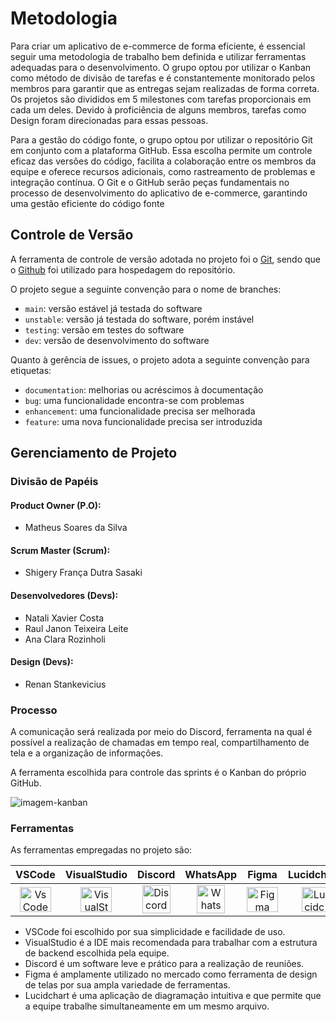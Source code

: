 # Metodologia

Para criar um aplicativo de e-commerce de forma eficiente, é essencial seguir uma metodologia de trabalho bem definida e utilizar ferramentas adequadas para o desenvolvimento. O grupo optou por utilizar o Kanban como método de divisão de tarefas e é constantemente monitorado pelos membros para garantir que as entregas sejam realizadas de forma correta. Os projetos são divididos em 5 milestones com tarefas proporcionais em cada um deles. Devido à proficiência de alguns membros, tarefas como Design foram direcionadas para essas pessoas.

Para a gestão do código fonte, o grupo optou por utilizar o repositório Git em conjunto com a plataforma GitHub. Essa escolha permite um controle eficaz das versões do código, facilita a colaboração entre os membros da equipe e oferece recursos adicionais, como rastreamento de problemas e integração contínua. O Git e o GitHub serão peças fundamentais no processo de desenvolvimento do aplicativo de e-commerce, garantindo uma gestão eficiente do código fonte

## Controle de Versão

A ferramenta de controle de versão adotada no projeto foi o
[Git](https://git-scm.com/), sendo que o [Github](https://github.com)
foi utilizado para hospedagem do repositório.

O projeto segue a seguinte convenção para o nome de branches:

- `main`: versão estável já testada do software
- `unstable`: versão já testada do software, porém instável
- `testing`: versão em testes do software
- `dev`: versão de desenvolvimento do software

Quanto à gerência de issues, o projeto adota a seguinte convenção para
etiquetas:

- `documentation`: melhorias ou acréscimos à documentação
- `bug`: uma funcionalidade encontra-se com problemas
- `enhancement`: uma funcionalidade precisa ser melhorada
- `feature`: uma nova funcionalidade precisa ser introduzida

## Gerenciamento de Projeto

### Divisão de Papéis

#### Product Owner (P.O): 
- Matheus Soares da Silva

#### Scrum Master (Scrum): 
- Shigery França Dutra Sasaki

#### Desenvolvedores (Devs):

- Natali Xavier Costa
- Raul Janon Teixeira Leite
- Ana Clara Rozinholi

#### Design (Devs):
- Renan Stankevicius

### Processo

A comunicação será realizada por meio do Discord, ferramenta na qual é possível a realização de chamadas em tempo real, compartilhamento de tela e a organização de informações.

A ferramenta escolhida para controle das sprints é o Kanban do próprio GitHub.

![imagem-kanban](https://github.com/ICEI-PUC-Minas-PMV-ADS/pmv-ads-2024-1-e3-proj-mov-t2-farmaonline/assets/89418479/6d5e8fc6-6a32-4782-902d-95632064bb1d)

### Ferramentas

As ferramentas empregadas no projeto são:

|VSCode|VisualStudio|Discord|WhatsApp|Figma|Lucidchart|
|-|-|-|-|-|-|
|<div align="center"><img alt="VsCode" src="https://cdn.jsdelivr.net/gh/devicons/devicon@latest/icons/vscode/vscode-original.svg" height="40px" width="50px"/>|<div align="center"><img alt="VisualStudio" src="https://cdn.jsdelivr.net/gh/devicons/devicon@latest/icons/visualstudio/visualstudio-original.svg" height="40px" width="50px"/>|<div align="center"><img alt="Discord" src="https://github.com/ICEI-PUC-Minas-PMV-ADS/pmv-ads-2024-1-e3-proj-mov-t2-farmaonline/assets/89418479/6d73575a-22f2-45e6-a885-f1ca615f99bf" height="45px" width="45px"/>|<div align="center"><img alt="WhatsApp" src="https://github.com/ICEI-PUC-Minas-PMV-ADS/pmv-ads-2024-1-e3-proj-mov-t2-farmaonline/assets/89418479/d3974776-241a-4235-bac2-cf802ec089a4" height="45px" width="45px"/>|<div align="center"><img alt="Figma" src="https://cdn.jsdelivr.net/gh/devicons/devicon/icons/figma/figma-original.svg" height="40px" width="50px"/>|<div align="center"><img alt="Lucidchart" src="https://github.com/renanstankev/Farmacia-Online/assets/89418479/a8a30d15-fb8d-4c54-b89b-f9925251852b" height="40px" width="40px"/>|

- VSCode foi escolhido por sua simplicidade e facilidade de uso. 
- VisualStudio é a IDE mais recomendada para trabalhar com a estrutura de backend escolhida pela equipe. 
- Discord é um software leve e prático para a realização de reuniões. 
- Figma é amplamente utilizado no mercado como ferramenta de design de telas por sua ampla variedade de ferramentas. 
- Lucidchart é uma aplicação de diagramação intuitiva e que permite que a equipe trabalhe simultaneamente em um mesmo arquivo. 
